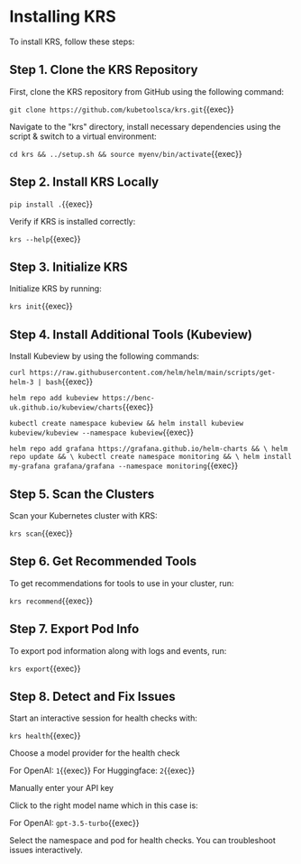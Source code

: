 # Installing KRS

To install KRS, follow these steps:

## Step 1. Clone the KRS Repository

First, clone the KRS repository from GitHub using the following command:

`git clone https://github.com/kubetoolsca/krs.git`{{exec}}

Navigate to the "krs" directory, install necessary dependencies using the script & switch to a virtual environment:

`cd krs && ../setup.sh && source myenv/bin/activate`{{exec}}

## Step 2. Install KRS Locally

`pip install .`{{exec}}

Verify if KRS is installed correctly:

`krs --help`{{exec}}

## Step 3. Initialize KRS

Initialize KRS by running:

`krs init`{{exec}}


## Step 4. Install Additional Tools (Kubeview)

Install Kubeview by using the following commands:

`curl https://raw.githubusercontent.com/helm/helm/main/scripts/get-helm-3 | bash`{{exec}}

`helm repo add kubeview https://benc-uk.github.io/kubeview/charts`{{exec}}

`kubectl create namespace kubeview && helm install kubeview kubeview/kubeview --namespace kubeview`{{exec}}

`helm repo add grafana https://grafana.github.io/helm-charts && \
helm repo update && \
kubectl create namespace monitoring && \
helm install my-grafana grafana/grafana --namespace monitoring`{{exec}}


## Step 5. Scan the Clusters

Scan your Kubernetes cluster with KRS:

`krs scan`{{exec}}

## Step 6. Get Recommended Tools

To get recommendations for tools to use in your cluster, run:

`krs recommend`{{exec}}

## Step 7. Export Pod Info

To export pod information along with logs and events, run:

`krs export`{{exec}}

## Step 8. Detect and Fix Issues

Start an interactive session for health checks with:

`krs health`{{exec}}

Choose a model provider for the health check

For OpenAI: `1`{{exec}}
For Huggingface: `2`{{exec}}

Manually enter your API key

Click to the right model name which in this case is:   

For OpenAI: `gpt-3.5-turbo`{{exec}}

Select the namespace and pod for health checks. You can troubleshoot issues interactively.

